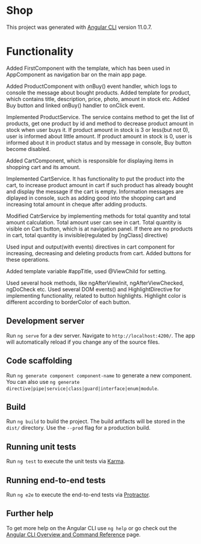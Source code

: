 # Shop

This project was generated with [Angular CLI](https://github.com/angular/angular-cli) version 11.0.7.

# Functionality

Added FirstComponent with the template, which has been used in AppComponent as navigation bar on the main app page.

Added ProductComponent with onBuy() event handler, which logs to console the message about bought products. Added template for product, which contains title, description,
price, photo, amount in stock etc. Added Buy button and linked onBuy() handler to onClick event.

Implemented ProductService. The service contains method to get the list of products, get one product by id and method to decrease product amount in stock when user buys it.
If product amount in stock is 3 or less(but not 0), user is informed about little amount. If product amount in stock is 0, user is informed about it in product status and by message in console, Buy button become disabled.

Added CartComponent, which is responsible for displaying items in shopping cart and its amount.

Implemented CartService. It has functionality to put the product into the cart, to increase product amount in cart if such product has already bought and display the message if the cart is empty. Information messages are diplayed in console, such as adding good into the shopping cart and increasing total amount in cheque after adding products.

Modified CatrService by implementing methods for total quantity and total amount calculation. Total amount user can see in cart. Total quantity is visible on Cart button, which is at navigation panel. If there are no products in cart, total quantity is invisible(regulated by [ngClass] directive)

Used input and output(with events) directives in cart component for increasing, decreasing and deleting products from cart. Added buttons for these operations.

Added template variable #appTitle, used @ViewChild for setting.

Used several hook methods, like ngAfterViewInit, ngAfterViewChecked, ngDoCheck etc. Used several DOM events() and HighlightDirective for implementing functionality, related to button highlights. Highlight color is different according to borderColor of each button.


## Development server

Run `ng serve` for a dev server. Navigate to `http://localhost:4200/`. The app will automatically reload if you change any of the source files.

## Code scaffolding

Run `ng generate component component-name` to generate a new component. You can also use `ng generate directive|pipe|service|class|guard|interface|enum|module`.

## Build

Run `ng build` to build the project. The build artifacts will be stored in the `dist/` directory. Use the `--prod` flag for a production build.

## Running unit tests

Run `ng test` to execute the unit tests via [Karma](https://karma-runner.github.io).

## Running end-to-end tests

Run `ng e2e` to execute the end-to-end tests via [Protractor](http://www.protractortest.org/).

## Further help

To get more help on the Angular CLI use `ng help` or go check out the [Angular CLI Overview and Command Reference](https://angular.io/cli) page.
